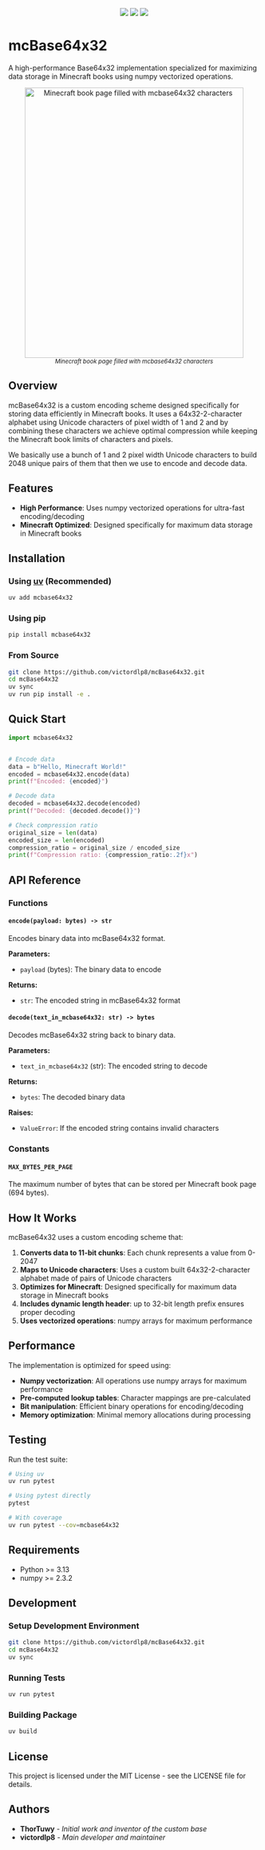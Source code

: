 <p align="center">
    <a href="https://pypi.org/project/mcbase64x32/" alt="PyPi Website">
        <img src="https://img.shields.io/pypi/v/mcbase64x32?label=pypi%20mcbase64x32" /></a>
    <a href="https://pypi.org/project/mcbase64x32/" alt="Downloads per month">
        <img src="https://img.shields.io/pypi/dm/mcbase64x32" /></a>
    <a href="https://pypi.org/project/mcbase64x32/" alt="Total downloads">
        <img src="https://img.shields.io/pepy/dt/mcbase64x32" /></a>
</p>

# mcBase64x32

A high-performance Base64x32 implementation specialized for maximizing data storage in Minecraft books using numpy vectorized operations.

<p align="center">
    <img width="438" height="540" alt="Minecraft book page filled with mcbase64x32 characters" src="https://github.com/user-attachments/assets/2fcb931c-4512-4465-9734-2a9a5b19f388" />
    <br>
    <sub><em>Minecraft book page filled with mcbase64x32 characters</em></sub>
</p>

## Overview

mcBase64x32 is a custom encoding scheme designed specifically for storing data efficiently in Minecraft books. It uses a 64x32-2-character alphabet using Unicode characters of pixel width of 1 and 2 and by combining these characters we achieve optimal compression while keeping the Minecraft book limits of characters and pixels.

We basically use a bunch of 1 and 2 pixel width Unicode characters to build 2048 unique pairs of them that then we use to encode and decode data.

## Features

- **High Performance**: Uses numpy vectorized operations for ultra-fast encoding/decoding
- **Minecraft Optimized**: Designed specifically for maximum data storage in Minecraft books

## Installation

### Using [uv](https://docs.astral.sh/uv/getting-started/installation/) (Recommended)

```bash
uv add mcbase64x32
```

### Using pip

```bash
pip install mcbase64x32
```

### From Source

```bash
git clone https://github.com/victordlp8/mcBase64x32.git
cd mcBase64x32
uv sync
uv run pip install -e .
```

## Quick Start

```python
import mcbase64x32


# Encode data
data = b"Hello, Minecraft World!"
encoded = mcbase64x32.encode(data)
print(f"Encoded: {encoded}")

# Decode data
decoded = mcbase64x32.decode(encoded)
print(f"Decoded: {decoded.decode()}")

# Check compression ratio
original_size = len(data)
encoded_size = len(encoded)
compression_ratio = original_size / encoded_size
print(f"Compression ratio: {compression_ratio:.2f}x")
```

## API Reference

### Functions

#### `encode(payload: bytes) -> str`

Encodes binary data into mcBase64x32 format.

**Parameters:**
- `payload` (bytes): The binary data to encode

**Returns:**
- `str`: The encoded string in mcBase64x32 format

#### `decode(text_in_mcbase64x32: str) -> bytes`

Decodes mcBase64x32 string back to binary data.

**Parameters:**
- `text_in_mcbase64x32` (str): The encoded string to decode

**Returns:**
- `bytes`: The decoded binary data

**Raises:**
- `ValueError`: If the encoded string contains invalid characters

### Constants

#### `MAX_BYTES_PER_PAGE`

The maximum number of bytes that can be stored per Minecraft book page (694 bytes).

## How It Works

mcBase64x32 uses a custom encoding scheme that:

1. **Converts data to 11-bit chunks**: Each chunk represents a value from 0-2047
2. **Maps to Unicode characters**: Uses a custom built 64x32-2-character alphabet made of pairs of Unicode characters
3. **Optimizes for Minecraft**: Designed specifically for maximum data storage in Minecraft books
4. **Includes dynamic length header**: up to 32-bit length prefix ensures proper decoding
5. **Uses vectorized operations**: numpy arrays for maximum performance

## Performance

The implementation is optimized for speed using:

- **Numpy vectorization**: All operations use numpy arrays for maximum performance
- **Pre-computed lookup tables**: Character mappings are pre-calculated
- **Bit manipulation**: Efficient binary operations for encoding/decoding
- **Memory optimization**: Minimal memory allocations during processing

## Testing

Run the test suite:

```bash
# Using uv
uv run pytest

# Using pytest directly
pytest

# With coverage
uv run pytest --cov=mcbase64x32
```

## Requirements

- Python >= 3.13
- numpy >= 2.3.2

## Development

### Setup Development Environment

```bash
git clone https://github.com/victordlp8/mcBase64x32.git
cd mcBase64x32
uv sync
```

### Running Tests

```bash
uv run pytest
```

### Building Package

```bash
uv build
```

## License

This project is licensed under the MIT License - see the LICENSE file for details.

## Authors

- **ThorTuwy** - *Initial work and inventor of the custom base*
- **victordlp8** - *Main developer and maintainer*
